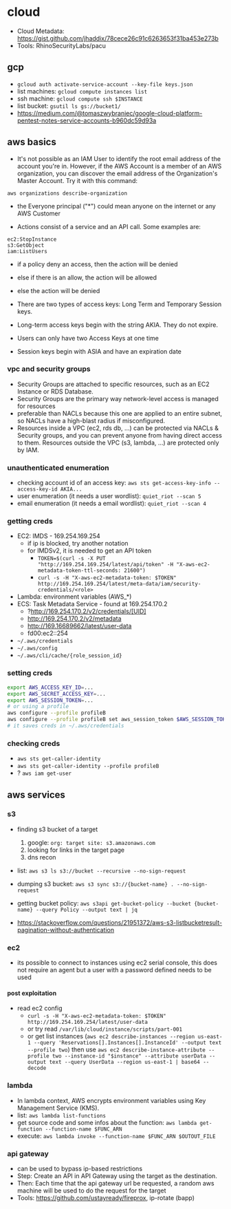 # cloud
- Cloud Metadata: https://gist.github.com/jhaddix/78cece26c91c6263653f31ba453e273b
- Tools: RhinoSecurityLabs/pacu

## gcp
- `gcloud auth activate-service-account --key-file keys.json`
- list machines: `gcloud compute instances list`
- ssh machine: `gcloud compute ssh $INSTANCE`
- list bucket: `gsutil ls gs://bucket1/`
- https://medium.com/@tomaszwybraniec/google-cloud-platform-pentest-notes-service-accounts-b960dc59d93a

## aws basics
- It's not possible as an IAM User to identify the root email address of the account you're in. However, if the AWS Account is a member of an AWS organization, you can discover the email address of the Organization's Master Account. Try it with this command:

`aws organizations describe-organization`


- the Everyone principal ("*") could mean anyone on the internet or any AWS Customer

- Actions consist of a service and an API call. Some examples are:
```
ec2:StopInstance
s3:GetObject
iam:ListUsers
```

- if a policy deny an access, then the action will be denied
- else if there is an allow, the action will be allowed
- else the action will be denied

- There are two types of access keys: Long Term and Temporary Session keys.

- Long-term access keys begin with the string AKIA. They do not expire.
- Users can only have two Access Keys at one time
- Session keys begin with ASIA and have an expiration date

### vpc and security groups
- Security Groups are attached to specific resources, such as an EC2 Instance or RDS Database.
- Security Groups are the primary way network-level access is managed for resources
- preferable than NACLs because this one are applied to an entire subnet, so NACLs have a high-blast radius if misconfigured.
- Resources inside a VPC (ec2, rds db, ...) can be protected via NACLs & Security groups, and you can prevent anyone from having direct access to them. Resources outside the VPC (s3, lambda, ...) are protected only by IAM.

### unauthenticated enumeration
- checking account id of an access key: `aws sts get-access-key-info --access-key-id AKIA...`
- user enumeration (it needs a user wordlist): `quiet_riot --scan 5`
- email enumeration (it needs a email wordlist): `quiet_riot --scan 4`

### getting creds
- EC2: IMDS - 169.254.169.254
    - if ip is blocked, try another notation
    - for IMDSv2, it is needed to get an API token
        * `TOKEN=$(curl -s -X PUT "http://169.254.169.254/latest/api/token" -H "X-aws-ec2-metadata-token-ttl-seconds: 21600")`
        * `curl -s -H "X-aws-ec2-metadata-token: $TOKEN" http://169.254.169.254/latest/meta-data/iam/security-credentials/<role>`
- Lambda: environment variables (AWS_*)
- ECS: Task Metadata Service - found at 169.254.170.2
    - ?http://169.254.170.2/v2/credentials/[UID]
    - http://169.254.170.2/v2/metadata
    - http://169.16689662/latest/user-data
    - fd00:ec2::254
- `~/.aws/credentials`
- `~/.aws/config`
- `~/.aws/cli/cache/{role_session_id}`

### setting creds
```sh
export AWS_ACCESS_KEY_ID=...
export AWS_SECRET_ACCESS_KEY=...
export AWS_SESSION_TOKEN=...
# or using a profile
aws configure --profile profileB
aws configure --profile profileB set aws_session_token $AWS_SESSION_TOKEN
# it saves creds in ~/.aws/credentials
```

### checking creds
* `aws sts get-caller-identity`
* `aws sts get-caller-identity --profile profileB`
* ? `aws iam get-user`

## aws services

### s3
- finding s3 bucket of a target
    1) google: `org: target site: s3.amazonaws.com`
    2) looking for links in the target page
    3) dns recon

- list: `aws s3 ls s3://bucket --recursive --no-sign-request`
- dumping s3 bucket: `aws s3 sync s3://{bucket-name} . --no-sign-request`
- getting bucket policy: `aws s3api get-bucket-policy --bucket {bucket-name} --query Policy --output text | jq`
- https://stackoverflow.com/questions/21951372/aws-s3-listbucketresult-pagination-without-authentication

### ec2
- its possible to connect to instances using ec2 serial console, this does not require an agent but a user with a password defined needs to be used

#### post exploitation
- read ec2 config
    * `curl -s -H "X-aws-ec2-metadata-token: $TOKEN" http://169.254.169.254/latest/user-data`
    * or try read `/var/lib/cloud/instance/scripts/part-001`
    * or get list instances (`aws ec2 describe-instances --region us-east-1 --query 'Reservations[].Instances[].InstanceId' --output text --profile two`) then use `aws ec2 describe-instance-attribute --profile two --instance-id "$instance" --attribute userData --output text --query UserData --region us-east-1 | base64 --decode`

### lambda
- In lambda context, AWS encrypts environment variables using Key Management Service (KMS).
- list: `aws lambda list-functions`
- get source code and some infos about the function: `aws lambda get-function --function-name $FUNC_ARN`
- execute: `aws lambda invoke --function-name $FUNC_ARN $OUTOUT_FILE`

### api gateway 
- can be used to bypass ip-based restrictions
- Step: Create an API in API Gateway using the target as the destination. 
- Then: Each time that the api gateway url be requested, a random aws machine will be used to do the request for the target
- Tools: https://github.com/ustayready/fireprox, ip-rotate (bapp)
